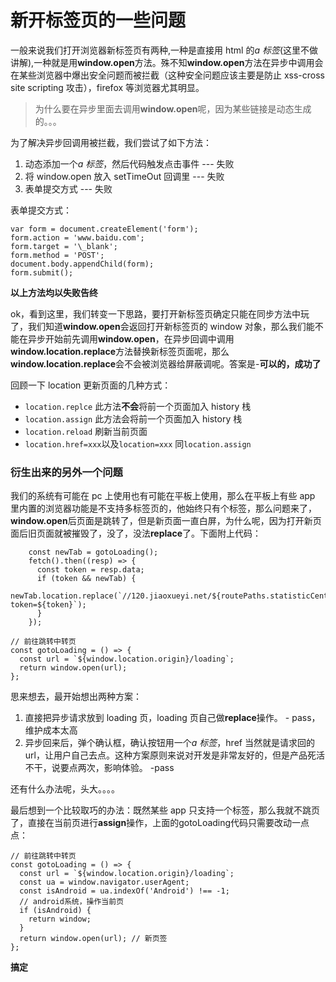 # 新开标签页的一些问题

一般来说我们打开浏览器新标签页有两种,一种是直接用 html 的*a 标签*(这里不做讲解),一种就是用**window.open**方法。殊不知**window.open**方法在异步中调用会在某些浏览器中爆出安全问题而被拦截（这种安全问题应该主要是防止 xss-cross site scripting 攻击），firefox 等浏览器尤其明显。

> 为什么要在异步里面去调用**window.open**呢，因为某些链接是动态生成的。。。

为了解决异步回调用被拦截，我们尝试了如下方法：

1. 动态添加一个*a 标签*，然后代码触发点击事件 --- 失败
2. 将 window.open 放入 setTimeOut 回调里 --- 失败
3. 表单提交方式 --- 失败

表单提交方式：

```
var form = document.createElement('form');
form.action = 'www.baidu.com';
form.target = '\_blank';
form.method = 'POST';
document.body.appendChild(form);
form.submit();
```

**以上方法均以失败告终**

ok，看到这里，我们转变一下思路，要打开新标签页确定只能在同步方法中玩了，我们知道**window.open**会返回打开新标签页的 window 对象，那么我们能不能在异步开始前先调用**window.open**，在异步回调中调用**window.location.replace**方法替换新标签页面呢，那么**window.location.replace**会不会被浏览器给屏蔽调呢。答案是-**可以的，成功了**

回顾一下 location 更新页面的几种方式：

- `location.replce` 此方法**不会**将前一个页面加入 history 栈
- `location.assign` 此方法会将前一个页面加入 history 栈
- `location.reload` 刷新当前页面
- `location.href=xxx`以及`location=xxx` 同`location.assign`

### 衍生出来的另外一个问题

我们的系统有可能在 pc 上使用也有可能在平板上使用，那么在平板上有些 app 里内置的浏览器功能是不支持多标签页的，他始终只有个标签，那么问题来了，**window.open**后页面是跳转了，但是新页面一直白屏，为什么呢，因为打开新页面后旧页面就被摧毁了，没了，没法**replace**了。下面附上代码：

```
    const newTab = gotoLoading();
    fetch().then((resp) => {
      const token = resp.data;
      if (token && newTab) {
        newTab.location.replace(`//120.jiaoxueyi.net/${routePaths.statisticCenter}?token=${token}`);
      }
    });
```

```
// 前往跳转中转页
const gotoLoading = () => {
  const url = `${window.location.origin}/loading`;
  return window.open(url);
};
```

思来想去，最开始想出两种方案：

1. 直接把异步请求放到 loading 页，loading 页自己做**replace**操作。 - pass，维护成本太高
2. 异步回来后，弹个确认框，确认按钮用一个*a 标签*，href 当然就是请求回的 url，让用户自己去点。这种方案原则来说对开发是非常友好的，但是产品死活不干，说要点两次，影响体验。 -pass

还有什么办法呢，头大。。。。

最后想到一个比较取巧的办法：既然某些 app 只支持一个标签，那么我就不跳页了，直接在当前页进行**assign**操作，上面的gotoLoading代码只需要改动一点点：

```
// 前往跳转中转页
const gotoLoading = () => {
  const url = `${window.location.origin}/loading`;
  const ua = window.navigator.userAgent;
  const isAndroid = ua.indexOf('Android') !== -1;
  // android系统，操作当前页
  if (isAndroid) {
    return window;
  }
  return window.open(url); // 新页签
};
```

**搞定**

